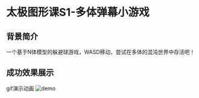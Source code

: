 # 太极图形课S1-多体弹幕小游戏

## 背景简介
一个基于N体模型的躲避球游戏，WASD移动，尝试在多体的混沌世界中存活吧！

## 成功效果展示
gif演示动画
![demo](./data/demo.gif)



